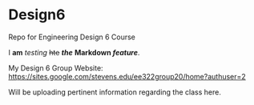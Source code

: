 # Design6
Repo for Engineering Design 6 Course

I **am** *testing* ~~hte~~ ***the*** **Markdown _feature_**.

My Design 6 Group Website: https://sites.google.com/stevens.edu/ee322group20/home?authuser=2

Will be uploading pertinent information regarding the class here. 
